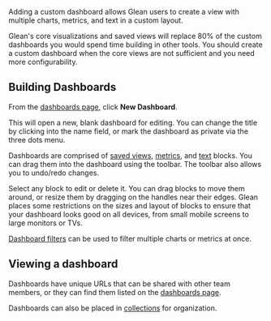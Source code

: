 Adding a custom dashboard allows Glean users to create a view with multiple
charts, metrics, and text in a custom layout.

Glean's core visualizations and saved views will replace 80% of the custom
dashboards you would spend time building in other tools. You should create a
custom dashboard when the core views are not sufficient and you need
more configurability.

## Building Dashboards
From the [dashboards page](https://glean.io/app/p/dashboards), click
**New Dashboard**.

This will open a new, blank dashboard for editing. You can change the title by
clicking into the name field, or mark the dashboard as private via the
three dots menu.

Dashboards are comprised of [saved views](../Saved-Views), [metrics](../Metrics), and
[text](../Text) blocks. You can drag them into the dashboard using the toolbar.
The toolbar also allows you to undo/redo changes.

Select any block to edit or delete it. You can drag blocks to move them around,
or resize them by dragging on the handles near their edges. Glean places some
restrictions on the sizes and layout of blocks to ensure that your dashboard
looks good on all devices, from small mobile screens to large monitors or TVs.

[Dashboard filters](../Filters) can be used to filter multiple charts
or metrics at once.

## Viewing a dashboard
Dashboards have unique URLs that can be shared with other team members, or
they can find them listed on the [dashboards page](https://glean.io/app/p/dashboards).

Dashboards can also be placed in [collections](/docs/project-management/collections)
for organization.
